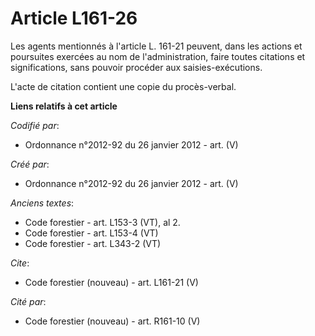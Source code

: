 # Article L161-26

Les agents mentionnés à l'article L. 161-21 peuvent, dans les actions et poursuites exercées au nom de l'administration,
faire toutes citations et significations, sans pouvoir procéder aux saisies-exécutions. 

L'acte de citation contient une copie du procès-verbal.

**Liens relatifs à cet article**

_Codifié par_:

  - Ordonnance n°2012-92 du 26 janvier 2012 - art. (V)

_Créé par_:

  - Ordonnance n°2012-92 du 26 janvier 2012 - art. (V)

_Anciens textes_:

  - Code forestier - art. L153-3 (VT), al 2.
  - Code forestier - art. L153-4 (VT)
  - Code forestier - art. L343-2 (VT)

_Cite_:

  - Code forestier (nouveau) - art. L161-21 (V)

_Cité par_:

  - Code forestier (nouveau) - art. R161-10 (V)
